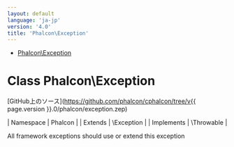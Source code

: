 ```yaml
---
layout: default
language: 'ja-jp'
version: '4.0'
title: 'Phalcon\Exception'
---
```


* [Phalcon\Exception](#Exception)

<h1 id="Exception">Class Phalcon\Exception</h1>

[GitHub上のソース](https://github.com/phalcon/cphalcon/tree/v{{ page.version }}.0/phalcon/exception.zep)

| Namespace | Phalcon | | Extends | \Exception | | Implements | \Throwable |

All framework exceptions should use or extend this exception